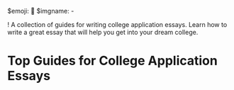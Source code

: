 $emoji: 📃
$imgname: -

! A collection of guides for writing college application essays. Learn how to write a great essay that will help you get into your dream college.

# Top Guides for College Application Essays
